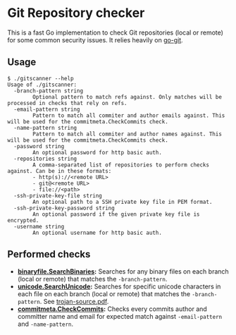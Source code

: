 # Git Repository checker

This is a fast Go implementation to check Git repositories (local or remote) for some common security issues.
It relies heavily on [go-git](https://github.com/go-git/go-git).

## Usage

```
$ ./gitscanner --help
Usage of ./gitscanner:
  -branch-pattern string
        Optional pattern to match refs against. Only matches will be processed in checks that rely on refs.
  -email-pattern string
        Pattern to match all commiter and author emails against. This will be used for the commitmeta.CheckCommits check.
  -name-pattern string
        Pattern to match all commiter and author names against. This will be used for the commitmeta.CheckCommits check.
  -password string
        An optional password for http basic auth.
  -repositories string
        A comma-separated list of repositories to perform checks against. Can be in these formats:
        - http(s)://<remote URL>
        - git@<remote URL>
        - file://<path>
  -ssh-private-key-file string
        An optional path to a SSH private key file in PEM format.
  -ssh-private-key-password string
        An optional password if the given private key file is encrypted.
  -username string
        An optional username for http basic auth.
```

## Performed checks

* **[binaryfile.SearchBinaries](/checks/binaryfile/binaryfile.go):** Searches for any binary files on each branch (local or remote) that matches the `-branch-pattern`.
* **[unicode.SearchUnicode](/checks/unicode/unicode.go):** Searches for specific unicode characters in each file on each branch (local or remote) that matches the `-branch-pattern`. See [trojan-source.pdf](https://trojansource.codes/trojan-source.pdf).
* **[commitmeta.CheckCommits](/checks/commitmeta/commitmeta.go):** Checks every commits author and committer name and email for expected match against `-email-pattern` and `-name-pattern`.
  
